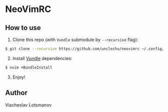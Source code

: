 NeoVimRC
========

How to use
----------

1. Clone this repo (with `Vundle` submodule by `--recursive` flag):

  ```bash
  $ git clone --recursive https://github.com/unclechu/neovimrc ~/.config/nvim
  ```

2. Install [Vundle](https://github.com/gmarik/Vundle.vim) dependencies:

  ```bash
  $ nvim +BundleInstall
  ```

3. Enjoy!

Author
------

Viacheslav Lotsmanov

